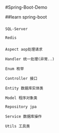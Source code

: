 #Spring-Boot-Demo

##learn spring-boot

###
    SQL-Server
    
    Redis
    
    
####
    
    Aspect aop处理请求
    
    Handler 统一处理(异常..)
    
    Enum 枚举
     
    Controller 接口
    
    Entity 数据库实体类
    
    Model 程序对象类
    
    Repository jpa
    
    Service 数据库操作
    
    Utils 工具类